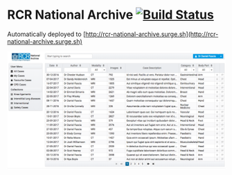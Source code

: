 # RCR National Archive [![Build Status](https://travis-ci.org/Healthflow/rcr-national-archive.svg?branch=master)](https://travis-ci.org/Healthflow/rcr-national-archive)

Automatically deployed to [http://rcr-national-archive.surge.sh](http://rcr-national-archive.surge.sh)

![The RCR National Archive working wireframe](https://github.com/Healthflow/rcr-national-archive/blob/master/screenshot.png "The Royal College of Radiologists National Archive working frontend Wireframe")
